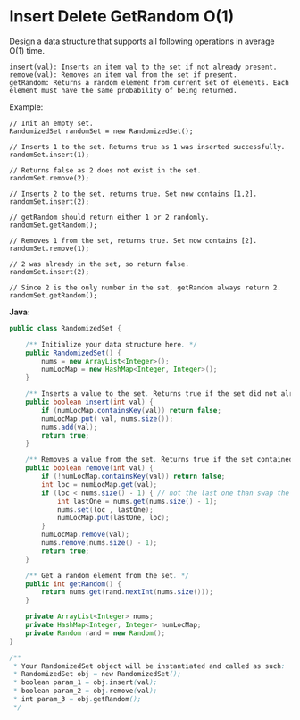 # Insert Delete GetRandom O(1)

Design a data structure that supports all following operations in average O(1) time.

    insert(val): Inserts an item val to the set if not already present.
    remove(val): Removes an item val from the set if present.
    getRandom: Returns a random element from current set of elements. Each element must have the same probability of being returned.

Example:

    // Init an empty set.
    RandomizedSet randomSet = new RandomizedSet();

    // Inserts 1 to the set. Returns true as 1 was inserted successfully.
    randomSet.insert(1);

    // Returns false as 2 does not exist in the set.
    randomSet.remove(2);

    // Inserts 2 to the set, returns true. Set now contains [1,2].
    randomSet.insert(2);

    // getRandom should return either 1 or 2 randomly.
    randomSet.getRandom();

    // Removes 1 from the set, returns true. Set now contains [2].
    randomSet.remove(1);

    // 2 was already in the set, so return false.
    randomSet.insert(2);

    // Since 2 is the only number in the set, getRandom always return 2.
    randomSet.getRandom();

**Java:**
```java
public class RandomizedSet {

    /** Initialize your data structure here. */
    public RandomizedSet() {
        nums = new ArrayList<Integer>();
        numLocMap = new HashMap<Integer, Integer>();
    }

    /** Inserts a value to the set. Returns true if the set did not already contain the specified element. */
    public boolean insert(int val) {
        if (numLocMap.containsKey(val)) return false;
        numLocMap.put( val, nums.size());
        nums.add(val);
        return true;
    }

    /** Removes a value from the set. Returns true if the set contained the specified element. */
    public boolean remove(int val) {
        if (!numLocMap.containsKey(val)) return false;
        int loc = numLocMap.get(val);
        if (loc < nums.size() - 1) { // not the last one than swap the last one with this val
            int lastOne = nums.get(nums.size() - 1);
            nums.set(loc , lastOne);
            numLocMap.put(lastOne, loc);
        }
        numLocMap.remove(val);
        nums.remove(nums.size() - 1);
        return true;
    }

    /** Get a random element from the set. */
    public int getRandom() {
        return nums.get(rand.nextInt(nums.size()));
    }

    private ArrayList<Integer> nums;
    private HashMap<Integer, Integer> numLocMap;
    private Random rand = new Random();
}

/**
 * Your RandomizedSet object will be instantiated and called as such:
 * RandomizedSet obj = new RandomizedSet();
 * boolean param_1 = obj.insert(val);
 * boolean param_2 = obj.remove(val);
 * int param_3 = obj.getRandom();
 */
 ```
